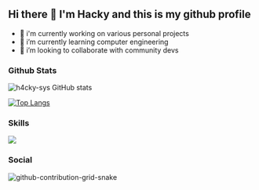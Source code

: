 ## Hi there 👋 I'm Hacky and this is my github profile

- 🔭 i'm currently working on various personal projects 
- 🌱 i’m currently learning computer engineering 
- 👯 i’m looking to collaborate with community devs

### Github Stats
![h4cky-sys GitHub stats](https://github-readme-stats.vercel.app/api?username=h4cky-sys&count_private=true&show_icons=true&theme=midnight-purple)

[![Top Langs](https://github-readme-stats.vercel.app/api/top-langs/?username=h4cky-sys&hide_progress=true)](https://github.com/h4cky-sys/github-readme-stats)


### Skills
<p>
  <a href="https://skillicons.dev">
    <img src="https://skillicons.dev/icons?i=python,html,css,js,github,gitlab,git,docker,azure,aws,bash,linux,heroku,go,fastapi,gcp,flask,django,mysql,mongodb,md,netlify,replit,powershell,regex,postman,vscode,visualstudio,selenium,vercel,sqlite&perline=12" />
  </a>
</p>

### Social



![github-contribution-grid-snake](https://user-images.githubusercontent.com/106864876/179424426-29262e35-ab7b-4701-8ce3-8ed7db3d592b.svg)

